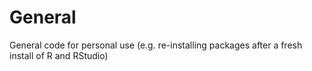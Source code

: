 # General

General code for personal use (e.g. re-installing packages after a fresh install of R and RStudio)
